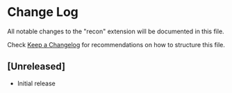 # Change Log

All notable changes to the "recon" extension will be documented in this file.

Check [Keep a Changelog](http://keepachangelog.com/) for recommendations on how to structure this file.

## [Unreleased]

- Initial release